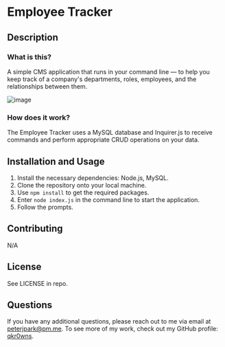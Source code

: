 # Employee Tracker

## Description
### What is this?
A simple CMS application that runs in your command line — to help you keep track of a company's departments, roles, employees, and the relationships between them.

![image](https://github.com/qkr0wns/employee-tracker/assets/115042610/59238aa0-f178-4afd-9c8c-cd6d1f2b0915)


### How does it work?
The Employee Tracker uses a MySQL database and Inquirer.js to receive commands and perform appropriate CRUD operations on your data.

## Installation and Usage
1. Install the necessary dependencies: Node.js, MySQL.
2. Clone the repository onto your local machine.
3. Use `npm install` to get the required packages.
4. Enter `node index.js` in the command line to start the application.
5. Follow the prompts.

## Contributing
N/A

## License
See LICENSE in repo.

## Questions
If you have any additional questions, please reach out to me via email at [peterjpark@pm.me](mailto:peterjpark@pm.me).
To see more of my work, check out my GitHub profile: [qkr0wns](https://github.com/qkr0wns).
